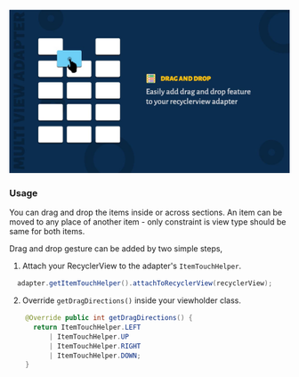 ![Drag and Drop](image/drag-cover.jpg)

### Usage

You can drag and drop the items inside or across sections. An item can be moved to any place of another item - only constraint is view type should be same for both items.

Drag and drop gesture can be added by two simple steps,

1. Attach your RecyclerView to the adapter's ``ItemTouchHelper``.

```java
  adapter.getItemTouchHelper().attachToRecyclerView(recyclerView);
```

2. Override ``getDragDirections()`` inside your viewholder class.

```java
    @Override public int getDragDirections() {
      return ItemTouchHelper.LEFT
          | ItemTouchHelper.UP
          | ItemTouchHelper.RIGHT
          | ItemTouchHelper.DOWN;
    }
```